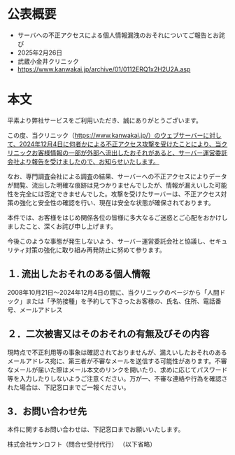 # 公表概要
- サーバへの不正アクセスによる個人情報漏洩のおそれについてご報告とお詫び
- 2025年2月26日
- 武蔵小金井クリニック
- https://www.kanwakai.jp/archive/01/0112ERQ1x2H2U2A.asp

# 本文
平素より弊社サービスをご利用いただき、誠にありがとうございます。

この度、当クリニック（https://www.kanwakai.jp/）のウェブサーバーに対して、2024年12月4日に何者かによる不正アクセス攻撃を受けたことにより、当クリニックお客様情報の一部が外部へ流出したおそれがあると、サーバー運営委託会社より報告を受けましたので、お知らせいたします。

なお、専門調査会社による調査の結果、サーバーへの不正アクセスによりデータが閲覧、流出した明確な痕跡は見つかりませんでしたが、情報が漏えいした可能性を完全には否定できませんでした。攻撃を受けたサーバーは、不正アクセス対策の強化と安全性の確認を行い、現在は安全な状態が確保されております。

本件では、お客様をはじめ関係各位の皆様に多大なるご迷惑とご心配をおかけしましたこと、深くお詫び申し上げます。

今後このような事態が発生しないよう、サーバー運営委託会社と協議し、セキュリティ対策の強化に取り組み再発防止に努めて参ります。

## １. 流出したおそれのある個人情報
2008年10月21日～2024年12月4日の間に、当クリニックのページから「人間ドック」または「予防接種」を予約して下さったお客様の、氏名、住所、電話番号、メールアドレス

## ２．二次被害又はそのおそれの有無及びその内容
現時点で不正利用等の事象は確認されておりませんが、漏えいしたおそれのあるメールアドレス宛に、第三者が不審なメールを送信する可能性があります。不審なメールが届いた際はメール本文のリンクを開いたり、求めに応じてパスワード等を入力したりしないようご注意ください。万が一、不審な連絡や行為を確認された場合は、下記窓口までご一報ください。

## 3．お問い合わせ先
本件に関するお問い合わせは、下記窓口までお願いいたします。

株式会社サンロフト（問合せ受付代行）
（以下省略）
